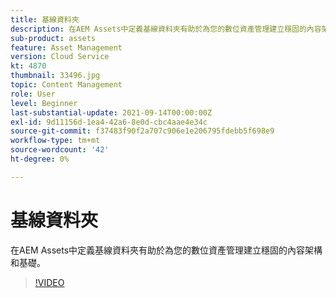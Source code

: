```yaml
---
title: 基線資料夾
description: 在AEM Assets中定義基線資料夾有助於為您的數位資產管理建立穩固的內容架構和基礎。
sub-product: assets
feature: Asset Management
version: Cloud Service
kt: 4870
thumbnail: 33496.jpg
topic: Content Management
role: User
level: Beginner
last-substantial-update: 2021-09-14T00:00:00Z
exl-id: 9d11156d-1ea4-42a6-8e0d-cbc4aae4e34c
source-git-commit: f37483f90f2a707c906e1e206795fdebb5f698e9
workflow-type: tm+mt
source-wordcount: '42'
ht-degree: 0%

---
```


# 基線資料夾

在AEM Assets中定義基線資料夾有助於為您的數位資產管理建立穩固的內容架構和基礎。

>[!VIDEO](https://video.tv.adobe.com/v/33496/?quality=12&learn=on&hidetitle=true)
